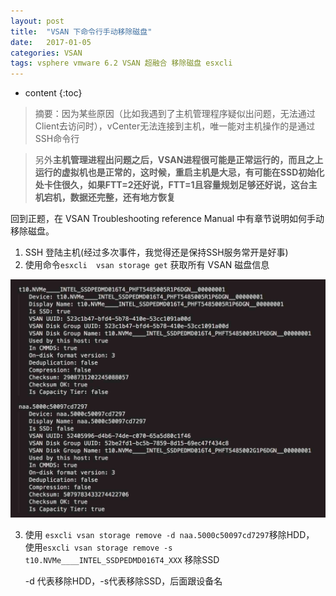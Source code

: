 ```yaml
---
layout: post
title:  "VSAN 下命令行手动移除磁盘"
date:   2017-01-05
categories: VSAN
tags: vsphere vmware 6.2 VSAN 超融合 移除磁盘 esxcli
---
```


* content
{:toc}
> 摘要：因为某些原因（比如我遇到了主机管理程序疑似出问题，无法通过Client去访问时），vCenter无法连接到主机，唯一能对主机操作的是通过SSH命令行

> 另外**主机管理进程出问题之后，VSAN进程很可能是正常运行的，而且之上运行的虚拟机也是正常的，这时候，重启主机是大忌，有可能在SSD初始化处卡住很久，如果FTT=2还好说，FTT=1且容量规划足够还好说，这台主机宕机，数据还完整，还有地方恢复**

回到正题，在 VSAN Troubleshooting reference Manual 中有章节说明如何手动移除磁盘。

1. SSH 登陆主机(经过多次事件，我觉得还是保持SSH服务常开是好事)
2. 使用命令`esxcli  vsan storage get` 获取所有 VSAN 磁盘信息

![pic](../pics/vsan-removedisk.jpg)


3. 使用 `esxcli vsan storage remove -d naa.5000c50097cd7297`移除HDD，
   使用`esxcli vsan storage remove -s t10.NVMe____INTEL_SSDPEDMD016T4_XXX` 移除SSD

      -d 代表移除HDD，-s代表移除SSD，后面跟设备名
